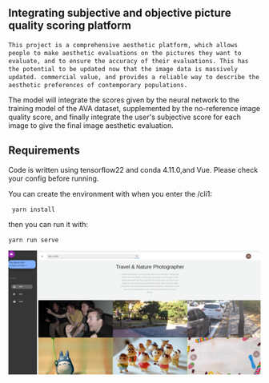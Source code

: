 ## Integrating subjective and objective picture quality scoring platform
    This project is a comprehensive aesthetic platform, which allows people to make aesthetic evaluations on the pictures they want to evaluate, and to ensure the accuracy of their evaluations. This has the potential to be updated now that the image data is massively updated. commercial value, and provides a reliable way to describe the aesthetic preferences of contemporary populations.


The model will integrate the scores given by the neural network to the training model of the AVA dataset, supplemented by the no-reference image quality score, and finally integrate the user's subjective score for each image to give the final image aesthetic evaluation.

## Requirements

Code is written using tensorflow22 and conda 4.11.0,and Vue. Please check your config before running.

You can create the environment with when you enter the /cli1: 
```
 yarn install

```  
then you can run it with:
```
yarn run serve
```



![image](index.png)

